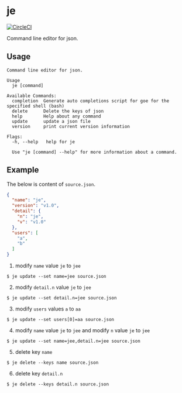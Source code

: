 # je

[![CircleCI](https://circleci.com/gh/wooos/je.svg?style=shield)](https://circleci.com/gh/woos/je)

Command line editor for json.

## Usage

```
Command line editor for json.

Usage
  je [command]

Available Commands:
  completion  Generate auto completions script for goe for the specified shell (bash)
  delete      Delete the keys of json
  help        Help about any command
  update      update a json file
  version     print current version information

Flags:
  -h, --help   help for je

  Use "je [command] --help" for more information about a command.
```

## Example

The below is content of `source.json`.

```json
{
  "name": "je",
  "version": "v1.0",
  "detail": {
    "n": "je",
    "v": "v1.0"
  },
  "users": [
    "a",
    "b"
  ]
}

```

1. modify `name` value `je` to `jee`

```
$ je update --set name=jee source.json
```

2. modify `detail.n` value `je` to `jee`

```
$ je update --set detail.n=jee source.json
```

3. modify `users` values `a` to `aa`

```
$ je update --set users[0]=aa source.json
```

4. modify `name` value `je` to `jee` and modify `n` value `je` to `jee`

```
$ je update --set name=jee,detail.n=jee source.json
```

5. delete key `name`

```
$ je delete --keys name source.json
```

6. delete key `detail.n`

```
$ je delete --keys detail.n source.json
```
